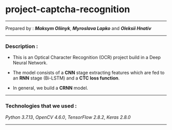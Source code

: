 # project-captcha-recognition
- - -
Prepared by : _**Maksym Oliinyk**_, _**Myroslava Lapko**_ and _**Oleksii Hnativ**_
- - - 
### Description :
- This is an Optical Character Recognition (OCR) project build in a Deep Neural Network.

- The model consists of a **CNN** stage extracting features which are fed to an **RNN** stage (Bi-LSTM) and a **CTC loss function**.

- In general, we build a **CRNN** model.
- - -
### Technologies that we used :
_Python 3.7.13_, _OpenCV 4.6.0_, _TensorFlow 2.8.2_, _Keras 2.8.0_
- - -